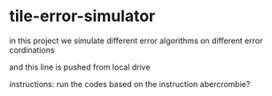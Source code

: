 # tile-error-simulator
in this project we simulate different error algorithms on different error cordinations

and this line is pushed from local drive

instructions:
run the codes based on the instruction
abercrombie?